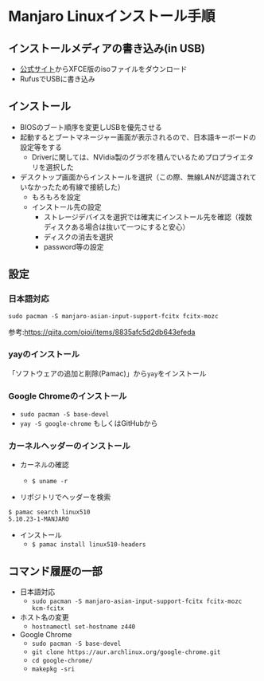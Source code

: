 # Manjaro Linuxインストール手順
## インストールメディアの書き込み(in USB)
- [公式サイト](https://manjaro.org/download/)からXFCE版のisoファイルをダウンロード
- RufusでUSBに書き込み
## インストール
- BIOSのブート順序を変更しUSBを優先させる
- 起動するとブートマネージャー画面が表示されるので、日本語キーボードの設定等をする
  - Driverに関しては、NVidia製のグラボを積んでいるためプロプライエタリを選択した
- デスクトップ画面からインストールを選択（この際、無線LANが認識されていなかったため有線で接続した）
  - もろもろを設定
  - インストール先の設定
    - ストレージデバイスを選択では確実にインストール先を確認（複数ディスクある場合は抜いて一つにすると安心）
    - ディスクの消去を選択
    - password等の設定
## 設定
### 日本語対応
`sudo pacman -S manjaro-asian-input-support-fcitx fcitx-mozc`

参考:https://qiita.com/oioi/items/8835afc5d2db643efeda

### yayのインストール
「ソフトウェアの追加と削除(Pamac)」から`yay`をインストール

### Google Chromeのインストール
- `sudo pacman -S base-devel`
- `yay -S google-chrome` もしくはGitHubから

### カーネルヘッダーのインストール
- カーネルの確認
  - `$ uname -r`

- リポジトリでヘッダーを検索

```
$ pamac search linux510
5.10.23-1-MANJARO
```

- インストール
  - `$ pamac install linux510-headers`

## コマンド履歴の一部
- 日本語対応
  - `sudo pacman -S manjaro-asian-input-support-fcitx fcitx-mozc kcm-fcitx`
- ホスト名の変更
  - `hostnamectl set-hostname z440`
- Google Chrome
  - `sudo pacman -S base-devel`
  - `git clone https://aur.archlinux.org/google-chrome.git`
  - `cd google-chrome/`
  - `makepkg -sri`
